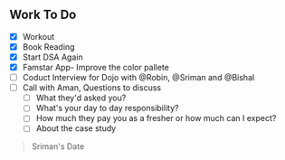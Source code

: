 ## Work To Do
- [x] Workout
- [x] Book Reading
- [x] Start DSA Again
- [x] Famstar App- Improve the color pallete
- [ ] Coduct Interview for Dojo with @Robin, @Sriman and @Bishal
- [ ] Call with Aman, Questions to discuss
  - [ ] What they'd asked you?
  - [ ] What's your day to day responsibility?
  - [ ] How much they pay you as a fresher or how much can I expect?
  - [ ] About the case study

> Sriman's Date 
